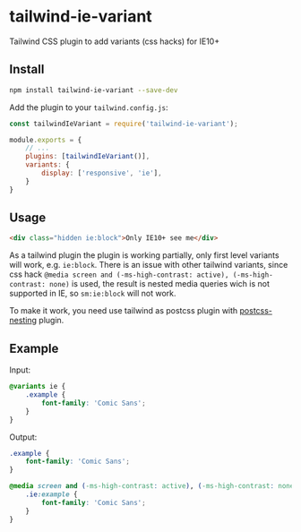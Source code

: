 # tailwind-ie-variant

Tailwind CSS plugin to add variants (css hacks) for IE10+

## Install

```sh
npm install tailwind-ie-variant --save-dev
```

Add the plugin to your `tailwind.config.js`:

```js
const tailwindIeVariant = require('tailwind-ie-variant');

module.exports = {
    // ...
    plugins: [tailwindIeVariant()],
    variants: {
        display: ['responsive', 'ie'],
    }
}
```

## Usage

```html
<div class="hidden ie:block">Only IE10+ see me</div>
```

As a tailwind plugin the plugin is working partially, only first level variants will work,
e.g. `ie:block`.
There is an issue with other tailwind variants,
since css hack `@media screen and (-ms-high-contrast: active), (-ms-high-contrast: none)` is used,
the result is nested media queries wich is not supported in IE,
so `sm:ie:block` will not work.

To make it work, you need use tailwind as postcss plugin
with [postcss-nesting](https://github.com/jonathantneal/postcss-nesting) plugin.

## Example

Input:

```css
@variants ie {
    .example {
        font-family: 'Comic Sans';
    }
}
```

Output:

```css
.example {
    font-family: 'Comic Sans';
}

@media screen and (-ms-high-contrast: active), (-ms-high-contrast: none) {
    .ie:example {
        font-family: 'Comic Sans';
    }
}
```

